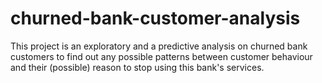 # churned-bank-customer-analysis
This project is an exploratory and a predictive analysis on churned bank customers to find out any possible patterns between customer behaviour and their (possible) reason to stop using this bank's services.
